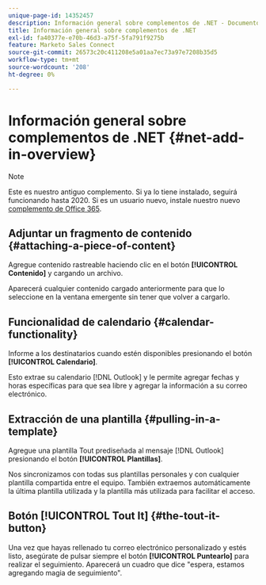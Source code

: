 ```yaml
---
unique-page-id: 14352457
description: Información general sobre complementos de .NET - Documentos de Marketo - Documentación del producto
title: Información general sobre complementos de .NET
exl-id: fa40377e-e70b-46d3-a75f-5fa791f9275b
feature: Marketo Sales Connect
source-git-commit: 26573c20c411208e5a01aa7ec73a97e7208b35d5
workflow-type: tm+mt
source-wordcount: '208'
ht-degree: 0%

---
```


# Información general sobre complementos de .NET {#net-add-in-overview}

>[!NOTE]
>
>Este es nuestro antiguo complemento. Si ya lo tiene instalado, seguirá funcionando hasta 2020. Si es un usuario nuevo, instale nuestro nuevo [complemento de Office 365](https://s3.amazonaws.com/tout-user-store/outlook-mac/assets/install_tout_add-in_outlook_mac.pdf).

## Adjuntar un fragmento de contenido {#attaching-a-piece-of-content}

Agregue contenido rastreable haciendo clic en el botón **[!UICONTROL Contenido]** y cargando un archivo.

Aparecerá cualquier contenido cargado anteriormente para que lo seleccione en la ventana emergente sin tener que volver a cargarlo.

## Funcionalidad de calendario {#calendar-functionality}

Informe a los destinatarios cuando estén disponibles presionando el botón **[!UICONTROL Calendario]**.

Esto extrae su calendario [!DNL Outlook] y le permite agregar fechas y horas específicas para que sea libre y agregar la información a su correo electrónico.

## Extracción de una plantilla {#pulling-in-a-template}

Agregue una plantilla Tout prediseñada al mensaje [!DNL Outlook] presionando el botón **[!UICONTROL Plantillas]**.

Nos sincronizamos con todas sus plantillas personales y con cualquier plantilla compartida entre el equipo. También extraemos automáticamente la última plantilla utilizada y la plantilla más utilizada para facilitar el acceso.

## Botón [!UICONTROL Tout It] {#the-tout-it-button}

Una vez que hayas rellenado tu correo electrónico personalizado y estés listo, asegúrate de pulsar siempre el botón **[!UICONTROL Puntearlo]** para realizar el seguimiento. Aparecerá un cuadro que dice &quot;espera, estamos agregando magia de seguimiento&quot;.
